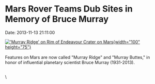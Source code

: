 Mars Rover Teams Dub Sites in Memory of Bruce Murray
====================================================

Date: 2013-11-13 21:11:00

[![\'Murray Ridge\' on Rim of Endeavour Crater on
Mars](http://www.jpl.nasa.gov/images/msl/20131113/pia17582-th.jpg){width="100"
height="75"}](http://www.jpl.nasa.gov/news/news.cfm?release=2013-332&rn=news.xml&rst=3954)\
\
Features on Mars are now called \"Murray Ridge\" and \"Murray Buttes,\"
in honor of influential planetary scientist Bruce Murray (1931-2013).

\
\
